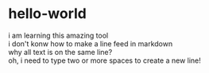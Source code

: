 # hello-world
i am learning this amazing tool    
i don't konw how to make a line feed in markdown    
why all text is on the same line?  
oh, i need to type two or more spaces to create a new line!  
